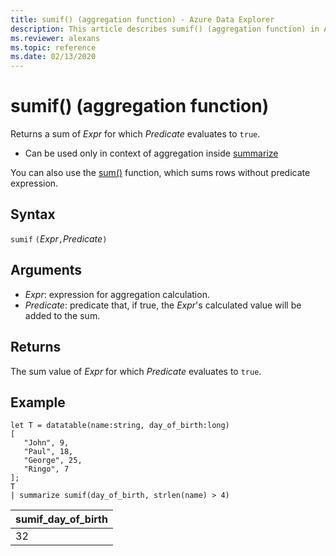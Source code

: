 ```yaml
---
title: sumif() (aggregation function) - Azure Data Explorer
description: This article describes sumif() (aggregation function) in Azure Data Explorer.
ms.reviewer: alexans
ms.topic: reference
ms.date: 02/13/2020
---
```

# sumif() (aggregation function)

Returns a sum of *Expr* for which *Predicate* evaluates to `true`.

* Can be used only in context of aggregation inside [summarize](summarizeoperator.md)

You can also use the [sum()](sum-aggfunction.md) function, which sums rows without predicate expression.

## Syntax

`sumif` `(`*Expr*`,`*Predicate*`)`

## Arguments

* *Expr*: expression for aggregation calculation. 
* *Predicate*: predicate that, if true, the *Expr*'s calculated value will be added to the sum. 

## Returns

The sum value of *Expr* for which *Predicate* evaluates to `true`.

## Example

```kusto
let T = datatable(name:string, day_of_birth:long)
[
   "John", 9,
   "Paul", 18,
   "George", 25,
   "Ringo", 7
];
T
| summarize sumif(day_of_birth, strlen(name) > 4)
```

|sumif_day_of_birth|
|----|
|32|